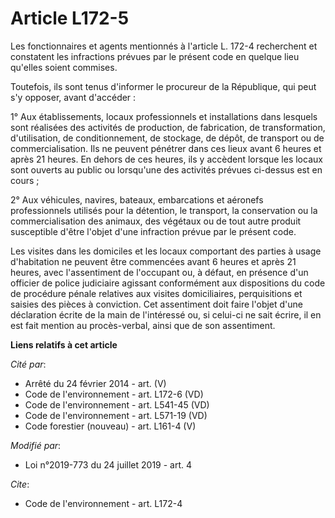 # Article L172-5

Les fonctionnaires et agents mentionnés à l'article L. 172-4 recherchent et constatent les infractions prévues par le présent
code en quelque lieu qu'elles soient commises.

Toutefois, ils sont tenus d'informer le procureur de la République, qui peut s'y opposer, avant d'accéder :

1° Aux établissements, locaux professionnels et installations dans lesquels sont réalisées des activités de production, de
fabrication, de transformation, d'utilisation, de conditionnement, de stockage, de dépôt, de transport ou de
commercialisation. Ils ne peuvent pénétrer dans ces lieux avant 6 heures et après 21 heures. En dehors de ces heures, ils y
accèdent lorsque les locaux sont ouverts au public ou lorsqu'une des activités prévues ci-dessus est en cours ;

2° Aux véhicules, navires, bateaux, embarcations et aéronefs professionnels utilisés pour la détention, le transport, la
conservation ou la commercialisation des animaux, des végétaux ou de tout autre produit susceptible d'être l'objet d'une
infraction prévue par le présent code.

Les visites dans les domiciles et les locaux comportant des parties à usage d'habitation ne peuvent être commencées avant 6
heures et après 21 heures, avec l'assentiment de l'occupant ou, à défaut, en présence d'un officier de police judiciaire
agissant conformément aux dispositions du code de procédure pénale relatives aux visites domiciliaires, perquisitions et
saisies des pièces à conviction. Cet assentiment doit faire l'objet d'une déclaration écrite de la main de l'intéressé ou, si
celui-ci ne sait écrire, il en est fait mention au procès-verbal, ainsi que de son assentiment.

**Liens relatifs à cet article**

_Cité par_:

  - Arrêté du 24 février 2014 - art. (V)
  - Code de l'environnement - art. L172-6 (VD)
  - Code de l'environnement - art. L541-45 (VD)
  - Code de l'environnement - art. L571-19 (VD)
  - Code forestier (nouveau) - art. L161-4 (V)

_Modifié par_:

  - Loi n°2019-773 du 24 juillet 2019 - art. 4

_Cite_:

  - Code de l'environnement - art. L172-4
